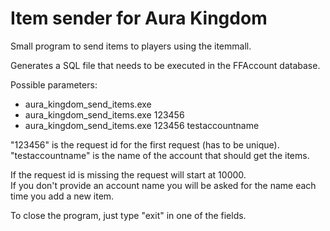 # Item sender for Aura Kingdom

Small program to send items to players using the itemmall.

Generates a SQL file that needs to be executed in the FFAccount database.

Possible parameters:
- aura_kingdom_send_items.exe
- aura_kingdom_send_items.exe 123456
- aura_kingdom_send_items.exe 123456 testaccountname

"123456" is the request id for the first request (has to be unique).\
"testaccountname" is the name of the account that should get the items.

If the request id is missing the request will start at 10000.\
If you don't provide an account name you will be asked for the name each time you add a new item.

To close the program, just type "exit" in one of the fields.
